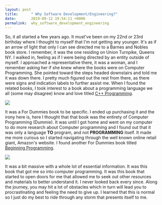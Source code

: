```yaml
---
layout: post
title:      " Why Software Development/Engineering?"
date:       2019-09-12 19:54:11 +0000
permalink:  why_software_development_engineering
---
```



So, it all started a few years ago. It must've been on my 22nd or 23rd birthday where I thought to myself that I'm not getting any younger. It's as if an arrow of light that only I can see directed me to a Barnes and Nobles book store.  I remember, it was the one residing on Union Turnpike, Queens NY. I walked in, feeling as if I were being directed by an entity outside of myself. I approached a representative there, it was a woman, and I remember asking her if she knew where the books were on Computer Programming. She pointed toward the steps headed downstairs and told me it was down there. I pretty much figured out the rest from there, as there were signs and indication labels to further assist me. When I found the related books, I took interest to a book about a programming language we all (some may disagree) know and love titled [C++ Programming](https://amzn.to/2Q5HSYN). 

[![](https://bit.ly/2m7GExB)](https://amzn.to/2Q5HSYN)

It was a For Dummies book to be specific. I ended up purchasing it and the irony here is, here I thought that that book was the entirety of Computer Programming (Dummie). It was until I got home and went on my computer to do more research about Computer programming and I found out that it was only a language **TO** program, and not **PROGRAMMING** itself. It made me more curious so I started navigating through the well known online retail giant, Amazon's website. I found another For Dummies book titled [Beginning Programming](https://amzn.to/3006xlc). 

[![](https://bit.ly/2m7GINR)](https://amzn.to/3006xlc)

It was a bit massive with a whole lot of essential information. It was this book that got me so into computer programming. It was this book that started to open doors for me that allowed me to seek out other resources and materials to better understand it. I never looked back every since. Along the journey, you may hit a lot of obstacles which in turn will lead you to procrastinating and feeling the need to give up. I learned that this is normal so I  just do my best to ride through any storm that presents itself to me.
